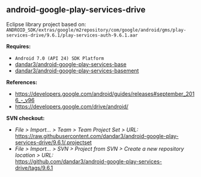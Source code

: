 ## android-google-play-services-drive

Eclipse library project based on:<br/>
`ANDROID_SDK/extras/google/m2repository/com/google/android/gms/play-services-drive/9.6.1/play-services-auth-9.6.1.aar`

**Requires:**
- `Android 7.0 (API 24) SDK Platform`
- [dandar3/android-google-play-services-base](https://github.com/dandar3/android-google-play-services-base/tree/9.6.1)
- [dandar3/android-google-play-services-basement](https://github.com/dandar3/android-google-play-services-basement/tree/9.6.1)

**References:**
- https://developers.google.com/android/guides/releases#september_2016_-_v96
- https://developers.google.com/drive/android/

**SVN checkout:**
- _File > Import... > Team > Team Project Set > URL:_<br/>
  https://raw.githubusercontent.com/dandar3/android-google-play-services-drive/9.6.1/.projectset
- _File > Import... > SVN > Project from SVN > Create a new repository location > URL:_<br/> 
  https://github.com/dandar3/android-google-play-services-drive/tags/9.6.1